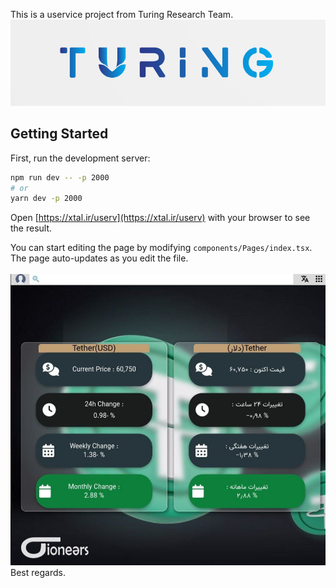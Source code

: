 This is a uservice project from Turing Research Team.
<img src="https://github.com/niushaghavamii/utether/blob/main/turing.png"/>

## Getting Started

First, run the development server:

```bash
npm run dev -- -p 2000
# or
yarn dev -p 2000
```

Open [https://xtal.ir/userv](https://xtal.ir/userv) with your browser to see the result.

You can start editing the page by modifying `components/Pages/index.tsx`. The page auto-updates as you edit the file.
<br/>
<br/>
<img src="https://github.com/niushaghavamii/utether/blob/main/photo1.jpg" />
<br/>
Best regards.
<br/>



